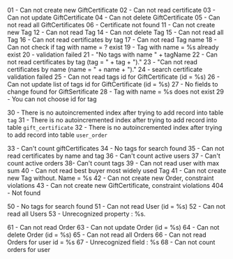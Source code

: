 01 - Can not create new GiftCertificate
02 - Can not read certificate
03 - Can not update GiftCertificate
04 - Can not delete GiftCertificate
05 - Can not read all GiftCertificates
06 - Certificate not found
11 - Can not create new Tag
12 - Can not read Tag
14 - Can not delete Tag
15 - Can not read all Tag
16 - Can not read certificates by tag
17 - Can not read Tag name
18 - Can not check if tag with name = ? exist
19 - Tag with name = %s already exist
20 - validation failed
21 - "No tags with name " + tagName
22 - Can not read certificates by tag (tag = " + tag + ")."
23 - "Can not read certificates by name (name = " + name + ")."
24 - search certificate validation failed
25 - Can not read tags id for GiftCertificate (id = %s)
26 - Can not update list of tags id for GiftCertificate (id = %s)
27 - No fields to change found for GiftSertificate
28 - Tag with name = %s does not exist
29 - You can not choose id for tag

30 - There is no autoincremented index after trying to add record into table `tag`
31 - There is no autoincremented index after trying to add record into table `gift_certificate`
32 - There is no autoincremented index after trying to add record into table `user_order`

33 - Can't count giftCertificates
34 - No tags for search found
35 - Can not read certificates by name and tag
36 - Can't count active users
37 - Can't count active orders
38- Can't count tags
39 - Can not read user with max sum
40 - Can not read best buyer most widely used Tag
41 - Can not create new Tag without. Name = %s
42 - Can not create new Order, constraint violations
43 - Can not create new GiftCertificate, constraint violations
404 - Not found

50 - No tags for search found
51 - Can not read User (id = %s)
52 - Can not read all Users
53 - Unrecognized property : %s.

61 - Can not read Order
63 - Can not update Order (id = %s)
64 - Can not delete Order (id = %s)
65 - Can not read all Orders
66 - Can not read Orders for user id = %s
67 - Unrecognized field : %s
68 - Can not count orders for user